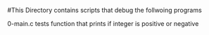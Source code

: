 #This Directory contains scripts that debug the follwoing programs

0-main.c tests function that prints if integer is positive or negative



